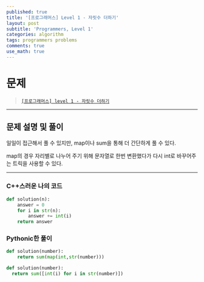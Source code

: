 ```yaml
---
published: true
title: '[프로그래머스] Level 1 - 자릿수 더하기'
layout: post
subtitle: 'Programmers, Level 1'
categories: algorithm
tags: programmers problems
comments: true
use_math: true
---
```


# **문제**

> [`[프로그래머스] level 1 - 자릿수 더하기`](https://school.programmers.co.kr/learn/courses/30/lessons/12931)

---
## **문제 설명 및 풀이**

일일이 접근해서 풀 수 있지만, map이나 sum을 통해 더 간단하게 풀 수 있다.

map의 경우 자리별로 나누어 주기 위해 문자열로 한번 변환했다가 다시 int로 바꾸어주는 트릭을 사용할 수 있다.

---
### C++스러운 나의 코드
```python
def solution(n):
    answer = 0
    for i in str(n):
        answer += int(i)
    return answer
```

### Pythonic한 풀이
```python
def solution(number):
    return sum(map(int,str(number)))
```

```python
def solution(number):
  return sum([int(i) for i in str(number)])
```
